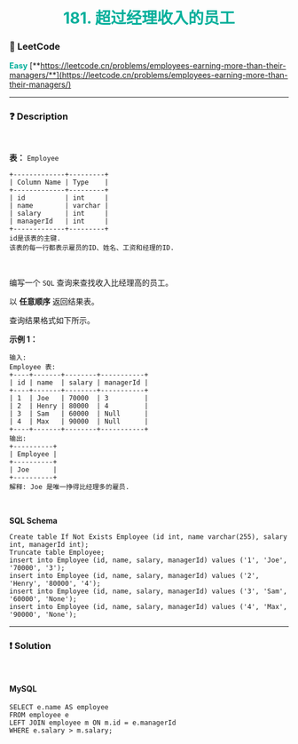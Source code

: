 <h1 style="text-align: center;"> <span style="color: #00AF9B;">181. 超过经理收入的员工</span> </h1>

### 🚀 LeetCode

<base target="_blank">

<span style="color: #00AF9B;">**Easy**</span> [**https://leetcode.cn/problems/employees-earning-more-than-their-managers/**](https://leetcode.cn/problems/employees-earning-more-than-their-managers/)

---

### ❓ Description

<br/>

**表：** `Employee`

```
+-------------+---------+
| Column Name | Type    |
+-------------+---------+
| id          | int     |
| name        | varchar |
| salary      | int     |
| managerId   | int     |
+-------------+---------+
id是该表的主键.
该表的每一行都表示雇员的ID、姓名、工资和经理的ID.
```

<br/>

编写一个 `SQL` 查询来查找收入比经理高的员工。

以 **任意顺序** 返回结果表。

查询结果格式如下所示。

**示例 1：**

```
输入:
Employee 表:
+----+-------+--------+-----------+
| id | name  | salary | managerId |
+----+-------+--------+-----------+
| 1  | Joe   | 70000  | 3         |
| 2  | Henry | 80000  | 4         |
| 3  | Sam   | 60000  | Null      |
| 4  | Max   | 90000  | Null      |
+----+-------+--------+-----------+
输出:
+----------+
| Employee |
+----------+
| Joe      |
+----------+
解释: Joe 是唯一挣得比经理多的雇员.
```

<br/>

**SQL Schema**

```
Create table If Not Exists Employee (id int, name varchar(255), salary int, managerId int);
Truncate table Employee;
insert into Employee (id, name, salary, managerId) values ('1', 'Joe', '70000', '3');
insert into Employee (id, name, salary, managerId) values ('2', 'Henry', '80000', '4');
insert into Employee (id, name, salary, managerId) values ('3', 'Sam', '60000', 'None');
insert into Employee (id, name, salary, managerId) values ('4', 'Max', '90000', 'None');
```

---

### ❗ Solution

<br/>

#### MySQL

```
SELECT e.name AS employee
FROM employee e
LEFT JOIN employee m ON m.id = e.managerId
WHERE e.salary > m.salary;
```
